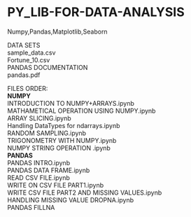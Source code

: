 # PY_LIB-FOR-DATA-ANALYSIS
Numpy,Pandas,Matplotlib,Seaborn<br/>

DATA SETS<br/>
sample_data.csv<br/>
Fortune_10.csv<br/>
PANDAS DOCUMENTATION<br/>
pandas.pdf<br/>

FILES ORDER:<br/>
__NUMPY__<br/>
INTRODUCTION TO NUMPY+ARRAYS.ipynb<br/>
MATHAMETICAL OPERATION USING NUMPY.ipynb<br/>
ARRAY SLICING.ipynb<br/>
Handling DataTypes for ndarrays.ipynb<br/>
RANDOM SAMPLING.ipynb<br/>
TRIGONOMETRY WITH NUMPY.ipynb<br/>
NUMPY STRING OPERATION .ipynb<br/>
__PANDAS__<br/>
PANDAS INTRO.ipynb<br/>
PANDAS DATA FRAME.ipynb<br/>
READ CSV FILE.ipynb<br/>
WRITE ON CSV FILE PART1.ipynb<br/>
WRITE CSV FILE PART2 AND MISSING VALUES.ipynb<br/>
HANDLING MISSING VALUE DROPNA.ipynb<br/>
PANDAS FILLNA</br>

